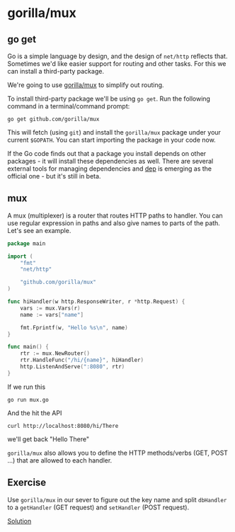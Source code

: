 # gorilla/mux


## go get

Go is a simple language by design, and the design of `net/http` reflects that.
Sometimes we'd like easier support for routing and other tasks. For this we can
install a third-party package.

We're going to use [gorilla/mux][mux] to simplify out routing.

To install third-party package we'll be using `go get`. Run the following
command in a terminal/command prompt:

```
go get github.com/gorilla/mux
```

This will fetch (using `git`) and install the `gorilla/mux` package under your
current `$GOPATH`. You can start importing the package in your code now.

If the Go code finds out that a package you install depends on other packages -
it will install these dependencies as well. There are several external tools
for managing dependencies and [dep][dep] is emerging as the official one - but
it's still in beta.

[dep]: https://github.com/golang/dep
[mux]: http://www.gorillatoolkit.org/pkg/mux

## mux

A mux (multiplexer) is a router that routes HTTP paths to handler. You can use
regular expression in paths and also give names to parts of the path. Let's see
an example.

```go
package main

import (
	"fmt"
	"net/http"

	"github.com/gorilla/mux"
)

func hiHandler(w http.ResponseWriter, r *http.Request) {
	vars := mux.Vars(r)
	name := vars["name"]

	fmt.Fprintf(w, "Hello %s\n", name)
}

func main() {
	rtr := mux.NewRouter()
	rtr.HandleFunc("/hi/{name}", hiHandler)
	http.ListenAndServe(":8080", rtr)
}
```

If we run this

    go run mux.go

And the hit the API 

    curl http://localhost:8080/hi/There

we'll get back "Hello There"

`gorilla/mux` also allows you to define the HTTP methods/verbs (GET, POST ...)
that are allowed to each handler.

## Exercise

Use `gorilla/mux` in our sever to figure out the key name and split `dbHandler`
to a `getHandler` (GET request) and `setHandler` (POST request).


[Solution](httpd.go)
